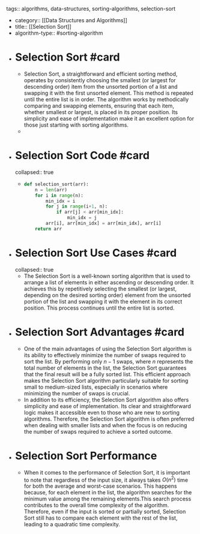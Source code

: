 tags:: algorithms, data-structures, sorting-algorithms, selection-sort

- category:: [[Data Structures and Algorithms]]
- title:: [[Selection Sort]]
- algorithm-type:: #sorting-algorithm
- # Selection Sort #card
	- Selection Sort, a straightforward and efficient sorting method, operates by consistently choosing the smallest (or largest for descending order) item from the unsorted portion of a list and swapping it with the first unsorted element. This method is repeated until the entire list is in order. The algorithm works by methodically comparing and swapping elements, ensuring that each item, whether smallest or largest, is placed in its proper position. Its simplicity and ease of implementation make it an excellent option for those just starting with sorting algorithms.
	-
- # Selection Sort Code #card
  collapsed:: true
	- ```python
	  def selection_sort(arr):
	      n = len(arr)
	      for i in range(n):
	          min_idx = i
	          for j in range(i+1, n):
	              if arr[j] < arr[min_idx]:
	                  min_idx = j
	          arr[i], arr[min_idx] = arr[min_idx], arr[i]
	      return arr
	  ```
- # Selection Sort Use Cases #card
  collapsed:: true
	- The Selection Sort is a well-known sorting algorithm that is used to arrange a list of elements in either ascending or descending order. It achieves this by repetitively selecting the smallest (or largest, depending on the desired sorting order) element from the unsorted portion of the list and swapping it with the element in its correct position. This process continues until the entire list is sorted.
- # Selection Sort Advantages #card
	- One of the main advantages of using the Selection Sort algorithm is its ability to effectively minimize the number of swaps required to sort the list. By performing only $n-1$ swaps, where $n$ represents the total number of elements in the list, the Selection Sort guarantees that the final result will be a fully sorted list. This efficient approach makes the Selection Sort algorithm particularly suitable for sorting small to medium-sized lists, especially in scenarios where minimizing the number of swaps is crucial.
	- In addition to its efficiency, the Selection Sort algorithm also offers simplicity and ease of implementation. Its clear and straightforward logic makes it accessible even to those who are new to sorting algorithms. Therefore, the Selection Sort algorithm is often preferred when dealing with smaller lists and when the focus is on reducing the number of swaps required to achieve a sorted outcome.
- # Selection Sort Performance
	- When it comes to the performance of Selection Sort, it is important to note that regardless of the input size, it always takes $O(n^2)$ time for both the average and worst-case scenarios. This happens because, for each element in the list, the algorithm searches for the minimum value among the remaining elements.This search process contributes to the overall time complexity of the algorithm. Therefore, even if the input is sorted or partially sorted, Selection Sort still has to compare each element with the rest of the list, leading to a quadratic time complexity.